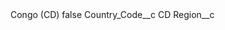 <?xml version="1.0" encoding="UTF-8"?>
<CustomMetadata xmlns="http://soap.sforce.com/2006/04/metadata" xmlns:xsi="http://www.w3.org/2001/XMLSchema-instance" xmlns:xsd="http://www.w3.org/2001/XMLSchema">
    <label>Congo (CD)</label>
    <protected>false</protected>
    <values>
        <field>Country_Code__c</field>
        <value xsi:type="xsd:string">CD</value>
    </values>
    <values>
        <field>Region__c</field>
        <value xsi:nil="true"/>
    </values>
</CustomMetadata>
